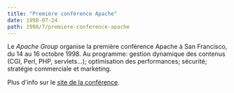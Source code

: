 ```yaml
---
title: "Première conférence Apache"
date: 1998-07-24
path: 1998/7/premiere-conference-apache
---
```


<P>
Le <EM>Apache Group</EM> organise la première conférence Apache à San Francisco,
du 14 au 16 octobre 1998. Au programme: gestion dynamique des contenus
(CGI, Perl, PHP, servlets...); optimisation des performances; sécurité;
stratégie commerciale et marketing.
</P>

<P>
Plus d'info sur le <A HREF="http://www.apachecon.com/">site de la conférence</A>.
</P>


